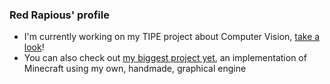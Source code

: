 ### Red Rapious' profile

- I'm currently working on my TIPE project about Computer Vision, [take a look](https://github.com/Red-Rapious/Car-Computer-Vision)!
- You can also check out [my biggest project yet](https://github.com/Red-Rapious/MinecraftCloneOpenGL), an implementation of Minecraft using my own, handmade, graphical engine

<!--
**Red-Rapious/Red-Rapious** is a ✨ _special_ ✨ repository because its `README.md` (this file) appears on your GitHub profile.

Here are some ideas to get you started:

- 🔭 I’m currently working on ...
- 🌱 I’m currently learning ...
- 👯 I’m looking to collaborate on ...
- 🤔 I’m looking for help with ...
- 💬 Ask me about ...
- 📫 How to reach me: ...
- 😄 Pronouns: ...
- ⚡ Fun fact: ...
-->
